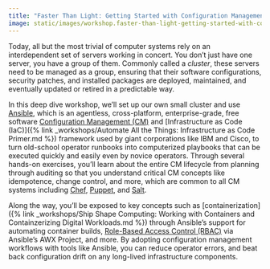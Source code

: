 ```yaml
---
title: "Faster Than Light: Getting Started with Configuration Management"
image: static/images/workshop.faster-than-light-getting-started-with-configuration-management.square.jpg
---
```


Today, all but the most trivial of computer systems rely on an interdependent set of servers working in concert. You don&rsquo;t just have one server, you have a group of them. Commonly called a *cluster*, these servers need to be managed as a group, ensuring that their software configurations, security patches, and installed packages are deployed, maintained, and eventually updated or retired in a predictable way.

In this deep dive workshop, we&rsquo;ll set up our own small cluster and use [Ansible](https://ansible.com/), which is an agentless, cross-platform, enterprise-grade, free software [Configuration Management (CM)](https://en.wikipedia.org/wiki/Configuration_management) and [Infrastructure as Code (IaC)]({% link _workshops/Automate All the Things: Infrastructure as Code Primer.md %}) framework used by giant corporations like IBM and Cisco, to turn old-school operator runbooks into computerized playbooks that can be executed quickly and easily even by novice operators. Through several hands-on exercises, you&rsquo;ll learn about the entire CM lifecycle from planning through auditing so that you understand critical CM concepts like idempotence, change control, and more, which are common to all CM systems including [Chef](https://www.chef.io/configuration-management/), [Puppet](https://puppet.com/use-cases/configuration-management/), and [Salt](https://docs.saltstack.com/en/latest/topics/states/).

Along the way, you&rsquo;ll be exposed to key concepts such as [containerization]({% link _workshops/Ship Shape Computing: Working with Containers and Containzerizing Digital Workloads.md %}) through Ansible&rsquo;s support for automating container builds, [Role-Based Access Control (RBAC)](/con) via Ansible&rsquo;s AWX Project, and more. By adopting configuration management workflows with tools like Ansible, you can reduce operator errors, and beat back configuration drift on any long-lived infrastructure components.
